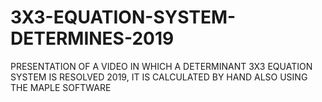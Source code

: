 # 3X3-EQUATION-SYSTEM-DETERMINES-2019
PRESENTATION OF A VIDEO IN WHICH A DETERMINANT 3X3 EQUATION SYSTEM IS RESOLVED 2019, IT IS CALCULATED BY HAND ALSO USING THE MAPLE SOFTWARE
